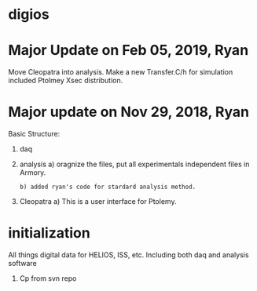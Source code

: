 # digios
# Major Update on Feb 05, 2019, Ryan
Move Cleopatra into analysis.
Make a new Transfer.C/h for simulation included Ptolmey Xsec distribution.

# Major  update on Nov 29, 2018, Ryan
Basic Structure:
1) daq
2) analysis
       a) oragnize the files, put all experimentals independent files in Armory.  

       b) added ryan's code for stardard analysis method. 

3) Cleopatra
       a) This is a user interface for Ptolemy.
 
# initialization
All things digital data for HELIOS, ISS, etc. Including both daq and analysis software
1) Cp from svn repo
